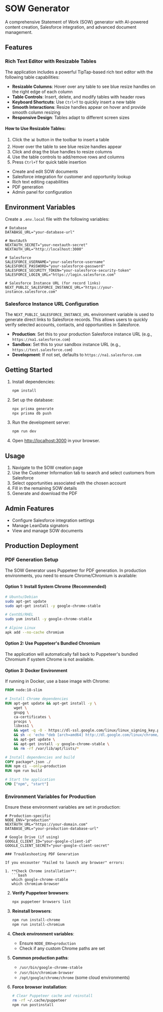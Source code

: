 # SOW Generator

A comprehensive Statement of Work (SOW) generator with AI-powered content creation, Salesforce integration, and advanced document management.

## Features

### Rich Text Editor with Resizable Tables
The application includes a powerful TipTap-based rich text editor with the following table capabilities:

- **Resizable Columns**: Hover over any table to see blue resize handles on the right edge of each column
- **Table Controls**: Insert, delete, and modify tables with header rows
- **Keyboard Shortcuts**: Use `Ctrl+T` to quickly insert a new table
- **Smooth Interactions**: Resize handles appear on hover and provide smooth column resizing
- **Responsive Design**: Tables adapt to different screen sizes

#### How to Use Resizable Tables:
1. Click the 📊 button in the toolbar to insert a table
2. Hover over the table to see blue resize handles appear
3. Click and drag the blue handles to resize columns
4. Use the table controls to add/remove rows and columns
5. Press `Ctrl+T` for quick table insertion

- Create and edit SOW documents
- Salesforce integration for customer and opportunity lookup
- Rich text editing capabilities
- PDF generation
- Admin panel for configuration

## Environment Variables

Create a `.env.local` file with the following variables:

```env
# Database
DATABASE_URL="your-database-url"

# NextAuth
NEXTAUTH_SECRET="your-nextauth-secret"
NEXTAUTH_URL="http://localhost:3000"

# Salesforce
SALESFORCE_USERNAME="your-salesforce-username"
SALESFORCE_PASSWORD="your-salesforce-password"
SALESFORCE_SECURITY_TOKEN="your-salesforce-security-token"
SALESFORCE_LOGIN_URL="https://login.salesforce.com"

# Salesforce Instance URL (for record links)
NEXT_PUBLIC_SALESFORCE_INSTANCE_URL="https://your-instance.salesforce.com"
```

### Salesforce Instance URL Configuration

The `NEXT_PUBLIC_SALESFORCE_INSTANCE_URL` environment variable is used to generate direct links to Salesforce records. This allows users to quickly verify selected accounts, contacts, and opportunities in Salesforce.

- **Production**: Set this to your production Salesforce instance URL (e.g., `https://na1.salesforce.com`)
- **Sandbox**: Set this to your sandbox instance URL (e.g., `https://test.salesforce.com`)
- **Development**: If not set, defaults to `https://na1.salesforce.com`

## Getting Started

1. Install dependencies:
   ```bash
   npm install
   ```

2. Set up the database:
   ```bash
   npx prisma generate
   npx prisma db push
   ```

3. Run the development server:
   ```bash
   npm run dev
   ```

4. Open [http://localhost:3000](http://localhost:3000) in your browser.

## Usage

1. Navigate to the SOW creation page
2. Use the Customer Information tab to search and select customers from Salesforce
3. Select opportunities associated with the chosen account
4. Fill in the remaining SOW details
5. Generate and download the PDF

## Admin Features

- Configure Salesforce integration settings
- Manage LeanData signators
- View and manage SOW documents

## Production Deployment

### PDF Generation Setup

The SOW Generator uses Puppeteer for PDF generation. In production environments, you need to ensure Chrome/Chromium is available:

#### Option 1: Install System Chrome (Recommended)
```bash
# Ubuntu/Debian
sudo apt-get update
sudo apt-get install -y google-chrome-stable

# CentOS/RHEL
sudo yum install -y google-chrome-stable

# Alpine Linux
apk add --no-cache chromium
```

#### Option 2: Use Puppeteer's Bundled Chromium
The application will automatically fall back to Puppeteer's bundled Chromium if system Chrome is not available.

#### Option 3: Docker Environment
If running in Docker, use a base image with Chrome:
```dockerfile
FROM node:18-slim

# Install Chrome dependencies
RUN apt-get update && apt-get install -y \
    wget \
    gnupg \
    ca-certificates \
    procps \
    libxss1 \
    && wget -q -O - https://dl-ssl.google.com/linux/linux_signing_key.pub | apt-key add - \
    && sh -c 'echo "deb [arch=amd64] http://dl.google.com/linux/chrome/deb/ stable main" >> /etc/apt/sources.list.d/google.list' \
    && apt-get update \
    && apt-get install -y google-chrome-stable \
    && rm -rf /var/lib/apt/lists/*

# Install dependencies and build
COPY package*.json ./
RUN npm ci --only=production
RUN npm run build

# Start the application
CMD ["npm", "start"]
```

### Environment Variables for Production

Ensure these environment variables are set in production:

```env
# Production-specific
NODE_ENV="production"
NEXTAUTH_URL="https://your-domain.com"
DATABASE_URL="your-production-database-url"

# Google Drive (if using)
GOOGLE_CLIENT_ID="your-google-client-id"
GOOGLE_CLIENT_SECRET="your-google-client-secret"

### Troubleshooting PDF Generation

If you encounter "Failed to launch any browser" errors:

1. **Check Chrome installation**:
   ```bash
   which google-chrome-stable
   which chromium-browser
   ```

2. **Verify Puppeteer browsers**:
   ```bash
   npx puppeteer browsers list
   ```

3. **Reinstall browsers**:
   ```bash
   npm run install-chrome
   npm run install-chromium
   ```

4. **Check environment variables**:
   - Ensure `NODE_ENV=production`
   - Check if any custom Chrome paths are set

5. **Common production paths**:
   - `/usr/bin/google-chrome-stable`
   - `/usr/bin/chromium-browser`
   - `/opt/google/chrome/chrome` (some cloud environments)

6. **Force browser installation**:
   ```bash
   # Clear Puppeteer cache and reinstall
   rm -rf ~/.cache/puppeteer
   npm run postinstall
   ``` 